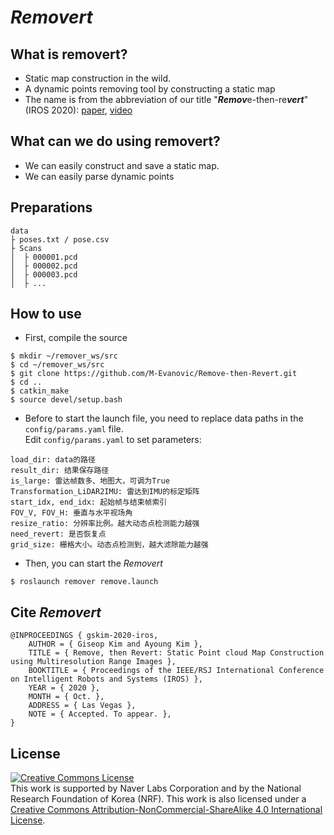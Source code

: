 # *Removert*

## What is removert?
- Static map construction in the wild. 
- A dynamic points removing tool by constructing a static map
- The name is from the abbreviation of our title "***Remov***e-then-re***vert***" (IROS 2020): [paper](https://irap.kaist.ac.kr/publications/gskim-2020-iros.pdf), [video](https://youtu.be/M9PEGi5fAq8)

## What can we do using removert? 
- We can easily construct and save a static map. 
- We can easily parse dynamic points 


## Preparations
```
data  
├ poses.txt / pose.csv  
├ Scans  
│  ├ 000001.pcd  
│  ├ 000002.pcd  
│  ├ 000003.pcd  
│  ├ ...  
```


## How to use 
- First, compile the source 
```
$ mkdir ~/remover_ws/src
$ cd ~/remover_ws/src
$ git clone https://github.com/M-Evanovic/Remove-then-Revert.git
$ cd ..
$ catkin_make
$ source devel/setup.bash
```
- Before to start the launch file, you need to replace data paths in the `config/params.yaml` file.  
Edit `config/params.yaml` to set parameters:  
```
load_dir: data的路径  
result_dir: 结果保存路径  
is_large: 雷达帧数多、地图大，可调为True  
Transformation_LiDAR2IMU: 雷达到IMU的标定矩阵  
start_idx, end_idx: 起始帧与结束帧索引  
FOV_V, FOV_H: 垂直与水平视场角  
resize_ratio: 分辨率比例。越大动态点检测能力越强  
need_revert: 是否恢复点  
grid_size: 栅格大小。动态点检测到，越大滤除能力越强  
```

- Then, you can start the *Removert*
```
$ roslaunch remover remove.launch 
```



## Cite *Removert*
```
@INPROCEEDINGS { gskim-2020-iros,
    AUTHOR = { Giseop Kim and Ayoung Kim },
    TITLE = { Remove, then Revert: Static Point cloud Map Construction using Multiresolution Range Images },
    BOOKTITLE = { Proceedings of the IEEE/RSJ International Conference on Intelligent Robots and Systems (IROS) },
    YEAR = { 2020 },
    MONTH = { Oct. },
    ADDRESS = { Las Vegas },
    NOTE = { Accepted. To appear. },
}
```

## License
 <a rel="license" href="http://creativecommons.org/licenses/by-nc-sa/4.0/"><img alt="Creative Commons License" style="border-width:0" src="https://i.creativecommons.org/l/by-nc-sa/4.0/88x31.png" /></a><br />This work is supported by Naver Labs Corporation and by the National Research Foundation of Korea (NRF). This work is also licensed under a <a rel="license" href="http://creativecommons.org/licenses/by-nc-sa/4.0/">Creative Commons Attribution-NonCommercial-ShareAlike 4.0 International License</a>.

